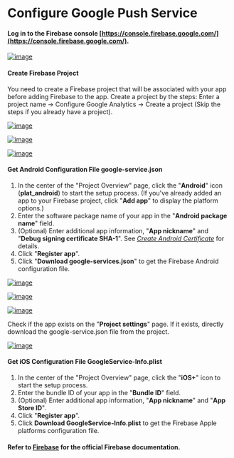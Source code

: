 # Configure Google Push Service

#### Log in to the Firebase console [https://console.firebase.google.com/](https://console.firebase.google.com/).

<a data-fancybox title="img" href="/en/appDevelop/oemapp/push/googlepush101.png">![image](/en/appDevelop/oemapp/push/googlepush101.png)</a>

#### Create Firebase Project

You need to create a Firebase project that will be associated with your app before adding Firebase to the app. Create a project by the steps: Enter a project name -> Configure Google Analytics -> Create a project (Skip the steps if you already have a project).

<a data-fancybox title="img" href="/en/appDevelop/oemapp/push/googlepush102.png">![image](/en/appDevelop/oemapp/push/googlepush102.png)</a>

<a data-fancybox title="img" href="/en/appDevelop/oemapp/push/googlepush103.png">![image](/en/appDevelop/oemapp/push/googlepush103.png)</a>

<a data-fancybox title="img" href="/en/appDevelop/oemapp/push/googlepush104.png">![image](/en/appDevelop/oemapp/push/googlepush104.png)</a>

#### Get Android Configuration File google-service.json

1. In the center of the "Project Overview" page, click the "**Android**" icon (**plat_android**) to start the setup process. (If you've already added an app to your Firebase project, click "**Add app**" to display the platform options.)
2. Enter the software package name of your app in the "**Android package name**" field.
3. (Optional) Enter additional app information, "**App nickname**" and "**Debug signing certificate SHA-1**". See [*Create Android Certificate*](/appDevelop/OEMApp/app/android-jks) for details.
4. Click "**Register app**".
5. Click "**Download google-services.json**" to get the Firebase Android configuration file.

<a data-fancybox title="img" href="/en/appDevelop/oemapp/push/googlepush105.png">![image](/en/appDevelop/oemapp/push/googlepush105.png)</a>

<a data-fancybox title="img" href="/en/appDevelop/oemapp/push/googlepush106.png">![image](/en/appDevelop/oemapp/push/googlepush106.png)</a>

<a data-fancybox title="img" href="/en/appDevelop/oemapp/push/googlepush107.png">![image](/en/appDevelop/oemapp/push/googlepush107.png)</a>

Check if the app exists on the "**Project settings**" page. If it exists, directly download the google-service.json file from the project.

<a data-fancybox title="img" href="/en/appDevelop/oemapp/push/googlepush108.png">![image](/en/appDevelop/oemapp/push/googlepush108.png)</a>

#### Get iOS Configuration File GoogleService-Info.plist

1. In the center of the "Project Overview" page, click the "**iOS+**" icon to start the setup process.
2. Enter the bundle ID of your app in the "**Bundle ID**" field.
3. (Optional) Enter additional app information, "**App nickname**" and "**App Store ID**".
4. Click "**Register app**".
5. Click **Download GoogleService-Info.plist** to get the Firebase Apple platforms configuration file.

#### Refer to [Firebase](https://firebase.google.com/docs/ios/setup?hl=en) for the official Firebase documentation.
